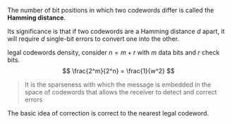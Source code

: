

The number of bit positions in which two codewords differ is called the **Hamming distance**.

Its significance is that if two codewords are a Hamming distance $d$ apart, it will require $d$ single-bit errors to convert one into the other.

legal codewords density, consider $n=m+r$ with $m$ data bits and $r$ check bits.
$$
	\frac{2^m}{2^n} = \frac{1}{w^2}
$$

> It is the sparseness with which the message is embedded in the space of codewords that allows the receiver to detect and correct errors


The basic idea of correction is correct to the nearest legal codeword.